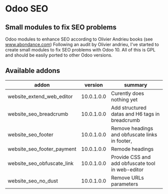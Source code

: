 # Odoo SEO

## Small modules to fix SEO problems

Odoo modules to enhance SEO according to Olivier Andrieu books (see www.abondance.com) 
Following an audit by Olivier andrieu, I've started to create small modules to fix SEO problems with Odoo 10. 
All of this is GPL and should be easily ported to other Odoo versions.

Available addons
----------------
addon | version | summary
--- | --- | ---
website_extend_web_editor  | 10.0.1.0.0 |     Curently does nothing yet
website_seo_breadcrumb     | 10.0.1.0.0 |     Add structured datas and H6 tags in breadcrumb
website_seo_footer         | 10.0.1.0.0 |     Remove headings and obfuscate links in footer, 
website_seo_footer_payment | 10.0.1.0.0 |     Remode headings
website_seo_obfuscate_link | 10.0.1.0.0 |     Provide CSS and add obfuscate tool in web-editor
website_seo_no_dust        | 10.0.1.0.0 |     Remove URLs parameters
        
